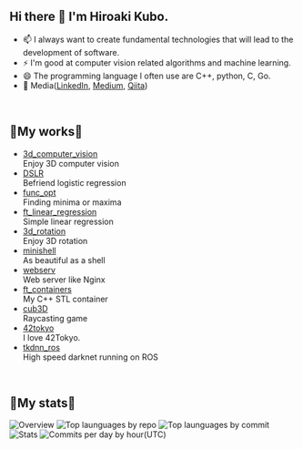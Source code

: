 ## Hi there 👋 I'm Hiroaki Kubo.
- 📫 I always want to create fundamental technologies that will lead to the development of software.
- ⚡ I'm good at computer vision related algorithms and machine learning.
- 😄 The programming language I often use are C++, python, C, Go.
- 💬 Media([LinkedIn](https://www.linkedin.com/in/hiroaki-kubo-2819951ba/), [Medium](https://medium.com/@hirok4), [Qiita](https://qiita.com/Hiroaki-K4))

<br />

## 🌱My works🌱
- [3d_computer_vision](https://github.com/Hiroaki-K4/3d_computer_vision)  
Enjoy 3D computer vision
- [DSLR](https://github.com/Hiroaki-K4/DSLR)  
Befriend logistic regression
- [func_opt](https://github.com/Hiroaki-K4/func_opt)    
Finding minima or maxima
- [ft_linear_regression](https://github.com/Hiroaki-K4/ft_linear_regression)  
Simple linear regression
- [3d_rotation](https://github.com/Hiroaki-K4/3d_rotation)  
Enjoy 3D rotation
- [minishell](https://github.com/Hiroaki-K4/minishell)  
As beautiful as a shell
- [webserv](https://github.com/Hiroaki-K4/webserv)  
Web server like Nginx
- [ft_containers](https://github.com/Hiroaki-K4/ft_containers)  
My C++ STL container
- [cub3D](https://github.com/Hiroaki-K4/cub3D)  
Raycasting game
- [42tokyo](https://github.com/Hiroaki-K4/42tokyo)  
I love 42Tokyo.
- [tkdnn_ros](https://github.com/Hiroaki-K4/tkdnn_ros)  
High speed darknet running on ROS

<br />

## 👯My stats👯
![Overview](https://github-profile-summary-cards.vercel.app/api/cards/profile-details?username=Hiroaki-K4&theme=monokai)
![Top launguages by repo](https://github-profile-summary-cards.vercel.app/api/cards/repos-per-language?username=Hiroaki-K4&theme=monokai)
![Top launguages by commit](https://github-profile-summary-cards.vercel.app/api/cards/most-commit-language?username=Hiroaki-K4&theme=monokai)
![Stats](https://github-profile-summary-cards.vercel.app/api/cards/stats?username=Hiroaki-K4&theme=monokai)
![Commits per day by hour(UTC)](https://github-profile-summary-cards.vercel.app/api/cards/productive-time?username=Hiroaki-K4&theme=monokai)

<!--
**Hiroaki-K4/Hiroaki-K4** is a ✨ _special_ ✨ repository because its `README.md` (this file) appears on your GitHub profile.


Here are some ideas to get you started:

- 🔭 I’m currently working on ...
- 🌱 I’m currently learning ...
- 👯 I’m looking to collaborate on ...
- 🤔 I’m looking for help with ...
- 💬 Ask me about ...
- 📫 How to reach me: ...
- 😄 Pronouns: ...
- ⚡ Fun fact: ...
-->
